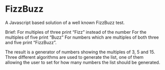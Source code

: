 # FizzBuzz

A Javascript based solution of a well known FizzBuzz test.

Brief: For multiples of three print “Fizz” instead of the number For the multiples of five print “Buzz” For numbers which are multiples of both three and five print “FizzBuzz”.

The result is a generator of numbers showing the multiples of 3, 5 and 15. Three different algorithms are used to generate the list, one of them allowing the user to set for how many numbers the list should be generated.